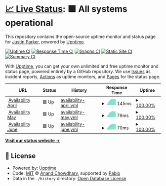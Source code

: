 # [📈 Live Status](https://jparkrr.github.io/upptime): <!--live status--> **🟩 All systems operational**

This repository contains the open-source uptime monitor and status page for [Justin Parker](https://jparkrr.github.io/upptime), powered by [Upptime](https://github.com/upptime/upptime).

[![Uptime CI](https://github.com/jparkrr/upptime/workflows/Uptime%20CI/badge.svg)](https://github.com/jparkrr/upptime/actions?query=workflow%3A%22Uptime+CI%22)
[![Response Time CI](https://github.com/jparkrr/upptime/workflows/Response%20Time%20CI/badge.svg)](https://github.com/jparkrr/upptime/actions?query=workflow%3A%22Response+Time+CI%22)
[![Graphs CI](https://github.com/jparkrr/upptime/workflows/Graphs%20CI/badge.svg)](https://github.com/jparkrr/upptime/actions?query=workflow%3A%22Graphs+CI%22)
[![Static Site CI](https://github.com/jparkrr/upptime/workflows/Static%20Site%20CI/badge.svg)](https://github.com/jparkrr/upptime/actions?query=workflow%3A%22Static+Site+CI%22)
[![Summary CI](https://github.com/jparkrr/upptime/workflows/Summary%20CI/badge.svg)](https://github.com/jparkrr/upptime/actions?query=workflow%3A%22Summary+CI%22)

With [Upptime](https://upptime.js.org), you can get your own unlimited and free uptime monitor and status page, powered entirely by a GitHub repository. We use [Issues](https://github.com/jparkrr/upptime/issues) as incident reports, [Actions](https://github.com/jparkrr/upptime/actions) as uptime monitors, and [Pages](https://jparkrr.github.io/upptime) for the status page.

<!--start: status pages-->
<!-- This summary is generated by Upptime (https://github.com/upptime/upptime) -->
<!-- Do not edit this manually, your changes will be overwritten -->
<!-- prettier-ignore -->
| URL | Status | History | Response Time | Uptime |
| --- | ------ | ------- | ------------- | ------ |
| <img alt="" src="https://icons.duckduckgo.com/ip3/www.recreation.gov.ico" height="13"> [Availability April](https://www.recreation.gov/api/permititinerary/4675337/division/4675337032/availability/month?month=4&year=2025) | 🟩 Up | [availability-april.yml](https://github.com/jparkrr/upptime/commits/HEAD/history/availability-april.yml) | <details><summary><img alt="Response time graph" src="./graphs/availability-april/response-time-week.png" height="20"> 145ms</summary><br><a href="https://jparkrr.github.io/upptime/history/availability-april"><img alt="Response time 145" src="https://img.shields.io/endpoint?url=https%3A%2F%2Fraw.githubusercontent.com%2Fjparkrr%2Fupptime%2FHEAD%2Fapi%2Favailability-april%2Fresponse-time.json"></a><br><a href="https://jparkrr.github.io/upptime/history/availability-april"><img alt="24-hour response time 126" src="https://img.shields.io/endpoint?url=https%3A%2F%2Fraw.githubusercontent.com%2Fjparkrr%2Fupptime%2FHEAD%2Fapi%2Favailability-april%2Fresponse-time-day.json"></a><br><a href="https://jparkrr.github.io/upptime/history/availability-april"><img alt="7-day response time 145" src="https://img.shields.io/endpoint?url=https%3A%2F%2Fraw.githubusercontent.com%2Fjparkrr%2Fupptime%2FHEAD%2Fapi%2Favailability-april%2Fresponse-time-week.json"></a><br><a href="https://jparkrr.github.io/upptime/history/availability-april"><img alt="30-day response time 145" src="https://img.shields.io/endpoint?url=https%3A%2F%2Fraw.githubusercontent.com%2Fjparkrr%2Fupptime%2FHEAD%2Fapi%2Favailability-april%2Fresponse-time-month.json"></a><br><a href="https://jparkrr.github.io/upptime/history/availability-april"><img alt="1-year response time 145" src="https://img.shields.io/endpoint?url=https%3A%2F%2Fraw.githubusercontent.com%2Fjparkrr%2Fupptime%2FHEAD%2Fapi%2Favailability-april%2Fresponse-time-year.json"></a></details> | <details><summary><a href="https://jparkrr.github.io/upptime/history/availability-april">100.00%</a></summary><a href="https://jparkrr.github.io/upptime/history/availability-april"><img alt="All-time uptime 100.00%" src="https://img.shields.io/endpoint?url=https%3A%2F%2Fraw.githubusercontent.com%2Fjparkrr%2Fupptime%2FHEAD%2Fapi%2Favailability-april%2Fuptime.json"></a><br><a href="https://jparkrr.github.io/upptime/history/availability-april"><img alt="24-hour uptime 100.00%" src="https://img.shields.io/endpoint?url=https%3A%2F%2Fraw.githubusercontent.com%2Fjparkrr%2Fupptime%2FHEAD%2Fapi%2Favailability-april%2Fuptime-day.json"></a><br><a href="https://jparkrr.github.io/upptime/history/availability-april"><img alt="7-day uptime 100.00%" src="https://img.shields.io/endpoint?url=https%3A%2F%2Fraw.githubusercontent.com%2Fjparkrr%2Fupptime%2FHEAD%2Fapi%2Favailability-april%2Fuptime-week.json"></a><br><a href="https://jparkrr.github.io/upptime/history/availability-april"><img alt="30-day uptime 100.00%" src="https://img.shields.io/endpoint?url=https%3A%2F%2Fraw.githubusercontent.com%2Fjparkrr%2Fupptime%2FHEAD%2Fapi%2Favailability-april%2Fuptime-month.json"></a><br><a href="https://jparkrr.github.io/upptime/history/availability-april"><img alt="1-year uptime 100.00%" src="https://img.shields.io/endpoint?url=https%3A%2F%2Fraw.githubusercontent.com%2Fjparkrr%2Fupptime%2FHEAD%2Fapi%2Favailability-april%2Fuptime-year.json"></a></details>
| <img alt="" src="https://icons.duckduckgo.com/ip3/www.recreation.gov.ico" height="13"> [Availability May](https://www.recreation.gov/api/permititinerary/4675337/division/4675337032/availability/month?month=5&year=2025) | 🟩 Up | [availability-may.yml](https://github.com/jparkrr/upptime/commits/HEAD/history/availability-may.yml) | <details><summary><img alt="Response time graph" src="./graphs/availability-may/response-time-week.png" height="20"> 79ms</summary><br><a href="https://jparkrr.github.io/upptime/history/availability-may"><img alt="Response time 79" src="https://img.shields.io/endpoint?url=https%3A%2F%2Fraw.githubusercontent.com%2Fjparkrr%2Fupptime%2FHEAD%2Fapi%2Favailability-may%2Fresponse-time.json"></a><br><a href="https://jparkrr.github.io/upptime/history/availability-may"><img alt="24-hour response time 54" src="https://img.shields.io/endpoint?url=https%3A%2F%2Fraw.githubusercontent.com%2Fjparkrr%2Fupptime%2FHEAD%2Fapi%2Favailability-may%2Fresponse-time-day.json"></a><br><a href="https://jparkrr.github.io/upptime/history/availability-may"><img alt="7-day response time 79" src="https://img.shields.io/endpoint?url=https%3A%2F%2Fraw.githubusercontent.com%2Fjparkrr%2Fupptime%2FHEAD%2Fapi%2Favailability-may%2Fresponse-time-week.json"></a><br><a href="https://jparkrr.github.io/upptime/history/availability-may"><img alt="30-day response time 79" src="https://img.shields.io/endpoint?url=https%3A%2F%2Fraw.githubusercontent.com%2Fjparkrr%2Fupptime%2FHEAD%2Fapi%2Favailability-may%2Fresponse-time-month.json"></a><br><a href="https://jparkrr.github.io/upptime/history/availability-may"><img alt="1-year response time 79" src="https://img.shields.io/endpoint?url=https%3A%2F%2Fraw.githubusercontent.com%2Fjparkrr%2Fupptime%2FHEAD%2Fapi%2Favailability-may%2Fresponse-time-year.json"></a></details> | <details><summary><a href="https://jparkrr.github.io/upptime/history/availability-may">100.00%</a></summary><a href="https://jparkrr.github.io/upptime/history/availability-may"><img alt="All-time uptime 100.00%" src="https://img.shields.io/endpoint?url=https%3A%2F%2Fraw.githubusercontent.com%2Fjparkrr%2Fupptime%2FHEAD%2Fapi%2Favailability-may%2Fuptime.json"></a><br><a href="https://jparkrr.github.io/upptime/history/availability-may"><img alt="24-hour uptime 100.00%" src="https://img.shields.io/endpoint?url=https%3A%2F%2Fraw.githubusercontent.com%2Fjparkrr%2Fupptime%2FHEAD%2Fapi%2Favailability-may%2Fuptime-day.json"></a><br><a href="https://jparkrr.github.io/upptime/history/availability-may"><img alt="7-day uptime 100.00%" src="https://img.shields.io/endpoint?url=https%3A%2F%2Fraw.githubusercontent.com%2Fjparkrr%2Fupptime%2FHEAD%2Fapi%2Favailability-may%2Fuptime-week.json"></a><br><a href="https://jparkrr.github.io/upptime/history/availability-may"><img alt="30-day uptime 100.00%" src="https://img.shields.io/endpoint?url=https%3A%2F%2Fraw.githubusercontent.com%2Fjparkrr%2Fupptime%2FHEAD%2Fapi%2Favailability-may%2Fuptime-month.json"></a><br><a href="https://jparkrr.github.io/upptime/history/availability-may"><img alt="1-year uptime 100.00%" src="https://img.shields.io/endpoint?url=https%3A%2F%2Fraw.githubusercontent.com%2Fjparkrr%2Fupptime%2FHEAD%2Fapi%2Favailability-may%2Fuptime-year.json"></a></details>
| <img alt="" src="https://icons.duckduckgo.com/ip3/www.recreation.gov.ico" height="13"> [Availability June](https://www.recreation.gov/api/permititinerary/4675337/division/4675337032/availability/month?month=6&year=2025) | 🟩 Up | [availability-june.yml](https://github.com/jparkrr/upptime/commits/HEAD/history/availability-june.yml) | <details><summary><img alt="Response time graph" src="./graphs/availability-june/response-time-week.png" height="20"> 70ms</summary><br><a href="https://jparkrr.github.io/upptime/history/availability-june"><img alt="Response time 70" src="https://img.shields.io/endpoint?url=https%3A%2F%2Fraw.githubusercontent.com%2Fjparkrr%2Fupptime%2FHEAD%2Fapi%2Favailability-june%2Fresponse-time.json"></a><br><a href="https://jparkrr.github.io/upptime/history/availability-june"><img alt="24-hour response time 35" src="https://img.shields.io/endpoint?url=https%3A%2F%2Fraw.githubusercontent.com%2Fjparkrr%2Fupptime%2FHEAD%2Fapi%2Favailability-june%2Fresponse-time-day.json"></a><br><a href="https://jparkrr.github.io/upptime/history/availability-june"><img alt="7-day response time 70" src="https://img.shields.io/endpoint?url=https%3A%2F%2Fraw.githubusercontent.com%2Fjparkrr%2Fupptime%2FHEAD%2Fapi%2Favailability-june%2Fresponse-time-week.json"></a><br><a href="https://jparkrr.github.io/upptime/history/availability-june"><img alt="30-day response time 70" src="https://img.shields.io/endpoint?url=https%3A%2F%2Fraw.githubusercontent.com%2Fjparkrr%2Fupptime%2FHEAD%2Fapi%2Favailability-june%2Fresponse-time-month.json"></a><br><a href="https://jparkrr.github.io/upptime/history/availability-june"><img alt="1-year response time 70" src="https://img.shields.io/endpoint?url=https%3A%2F%2Fraw.githubusercontent.com%2Fjparkrr%2Fupptime%2FHEAD%2Fapi%2Favailability-june%2Fresponse-time-year.json"></a></details> | <details><summary><a href="https://jparkrr.github.io/upptime/history/availability-june">100.00%</a></summary><a href="https://jparkrr.github.io/upptime/history/availability-june"><img alt="All-time uptime 100.00%" src="https://img.shields.io/endpoint?url=https%3A%2F%2Fraw.githubusercontent.com%2Fjparkrr%2Fupptime%2FHEAD%2Fapi%2Favailability-june%2Fuptime.json"></a><br><a href="https://jparkrr.github.io/upptime/history/availability-june"><img alt="24-hour uptime 100.00%" src="https://img.shields.io/endpoint?url=https%3A%2F%2Fraw.githubusercontent.com%2Fjparkrr%2Fupptime%2FHEAD%2Fapi%2Favailability-june%2Fuptime-day.json"></a><br><a href="https://jparkrr.github.io/upptime/history/availability-june"><img alt="7-day uptime 100.00%" src="https://img.shields.io/endpoint?url=https%3A%2F%2Fraw.githubusercontent.com%2Fjparkrr%2Fupptime%2FHEAD%2Fapi%2Favailability-june%2Fuptime-week.json"></a><br><a href="https://jparkrr.github.io/upptime/history/availability-june"><img alt="30-day uptime 100.00%" src="https://img.shields.io/endpoint?url=https%3A%2F%2Fraw.githubusercontent.com%2Fjparkrr%2Fupptime%2FHEAD%2Fapi%2Favailability-june%2Fuptime-month.json"></a><br><a href="https://jparkrr.github.io/upptime/history/availability-june"><img alt="1-year uptime 100.00%" src="https://img.shields.io/endpoint?url=https%3A%2F%2Fraw.githubusercontent.com%2Fjparkrr%2Fupptime%2FHEAD%2Fapi%2Favailability-june%2Fuptime-year.json"></a></details>

<!--end: status pages-->

[**Visit our status website →**](https://jparkrr.github.io/upptime)

## 📄 License

- Powered by: [Upptime](https://github.com/upptime/upptime)
- Code: [MIT](./LICENSE) © [Anand Chowdhary](https://anandchowdhary.com), supported by [Pabio](https://pabio.com)
- Data in the `./history` directory: [Open Database License](https://opendatacommons.org/licenses/odbl/1-0/)
